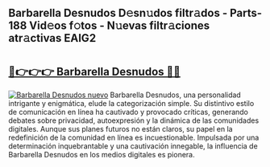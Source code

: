 ## Barbarella Desnudos D𝚎sn𝚞dos filtr𝚊dos - Parts-188 Vid𝚎os f𝚘tos - N𝚞evas filtr𝚊ciones atr𝚊ctivas EAIG2

# <h2><a href="http://mba835b.tromn.icu/?c=Barbarella+Desnudos">🔗👉👉👉 Barbarella Desnudos 🔗🔗</a></h2>

[![Barbarella Desnudos nuevo](https://i.imgur.com/pEAQMta.gif)](http://mba835b.tromn.icu/?c=Barbarella+Desnudos)
Barbarella Desnudos, una personalidad intrigante y enigmática, elude la categorización simple. Su distintivo estilo de comunicación en línea ha cautivado y provocado críticas, generando debates sobre privacidad, autoexpresión y la dinámica de las comunidades digitales. Aunque sus planes futuros no están claros, su papel en la redefinición de la comunidad en línea es incuestionable. Impulsada por una determinación inquebrantable y una cautivación innegable, la influencia de Barbarella Desnudos en los medios digitales es pionera.
